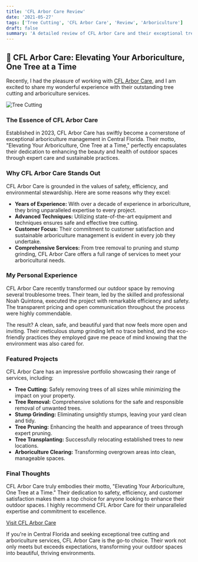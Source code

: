 ```yaml
---
title: 'CFL Arbor Care Review'
date: '2021-05-27'
tags: ['Tree Cutting', 'CFL Arbor Care', 'Review', 'Arboriculture']
draft: false
summary: 'A detailed review of CFL Arbor Care and their exceptional tree cutting and arboriculture management services in Central Florida.'
---
```


## 🌟 CFL Arbor Care: Elevating Your Arboriculture, One Tree at a Time

Recently, I had the pleasure of working with [CFL Arbor Care](https://www.cflarborcare.com/), and I am excited to share my wonderful experience with their outstanding tree cutting and arboriculture services.

![Tree Cutting](https://www.quantumcybersolutions.com/arbor/1.webp)

### The Essence of CFL Arbor Care

Established in 2023, CFL Arbor Care has swiftly become a cornerstone of exceptional arboriculture management in Central Florida. Their motto, "Elevating Your Arboriculture, One Tree at a Time," perfectly encapsulates their dedication to enhancing the beauty and health of outdoor spaces through expert care and sustainable practices.

### Why CFL Arbor Care Stands Out

CFL Arbor Care is grounded in the values of safety, efficiency, and environmental stewardship. Here are some reasons why they excel:

- **Years of Experience:** With over a decade of experience in arboriculture, they bring unparalleled expertise to every project.
- **Advanced Techniques:** Utilizing state-of-the-art equipment and techniques ensures safe and effective tree cutting.
- **Customer Focus:** Their commitment to customer satisfaction and sustainable arboriculture management is evident in every job they undertake.
- **Comprehensive Services:** From tree removal to pruning and stump grinding, CFL Arbor Care offers a full range of services to meet your arboricultural needs.

### My Personal Experience

CFL Arbor Care recently transformed our outdoor space by removing several troublesome trees. Their team, led by the skilled and professional Noah Quintona, executed the project with remarkable efficiency and safety. The transparent pricing and open communication throughout the process were highly commendable.

The result? A clean, safe, and beautiful yard that now feels more open and inviting. Their meticulous stump grinding left no trace behind, and the eco-friendly practices they employed gave me peace of mind knowing that the environment was also cared for.

### Featured Projects

CFL Arbor Care has an impressive portfolio showcasing their range of services, including:

- **Tree Cutting:** Safely removing trees of all sizes while minimizing the impact on your property.
- **Tree Removal:** Comprehensive solutions for the safe and responsible removal of unwanted trees.
- **Stump Grinding:** Eliminating unsightly stumps, leaving your yard clean and tidy.
- **Tree Pruning:** Enhancing the health and appearance of trees through expert pruning.
- **Tree Transplanting:** Successfully relocating established trees to new locations.
- **Arboriculture Clearing:** Transforming overgrown areas into clean, manageable spaces.

### Final Thoughts

CFL Arbor Care truly embodies their motto, "Elevating Your Arboriculture, One Tree at a Time." Their dedication to safety, efficiency, and customer satisfaction makes them a top choice for anyone looking to enhance their outdoor spaces. I highly recommend CFL Arbor Care for their unparalleled expertise and commitment to excellence.

[Visit CFL Arbor Care](https://www.cflarborcare.com/)

If you're in Central Florida and seeking exceptional tree cutting and arboriculture services, CFL Arbor Care is the go-to choice. Their work not only meets but exceeds expectations, transforming your outdoor spaces into beautiful, thriving environments.
